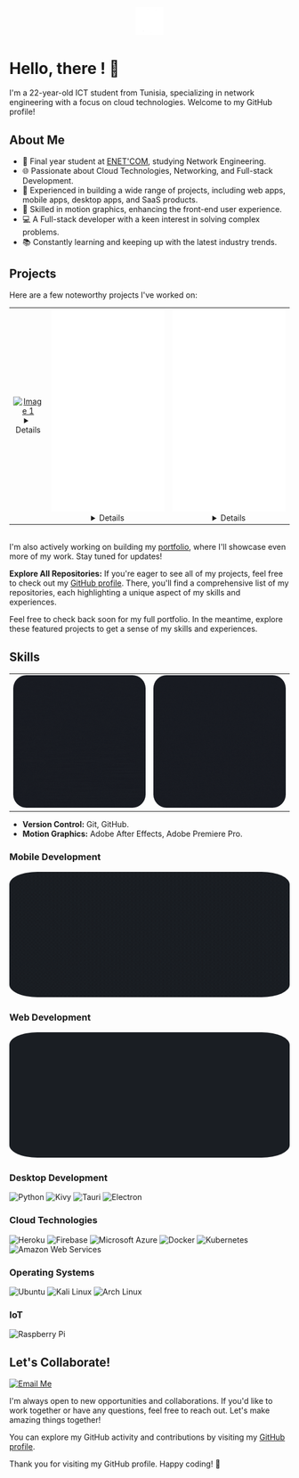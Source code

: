 
<p align="center">
    <img width="10%" src="./Graphics/logo.gif" alt="Material Bread logo" >
</p>


# Hello, there ! 👋

I'm a 22-year-old ICT student from Tunisia, specializing in network engineering with a focus on cloud technologies. Welcome to my GitHub profile!

## About Me

- 🔬 Final year student at [ENET'COM](your-university-website), studying Network Engineering.
- 🌐 Passionate about Cloud Technologies, Networking, and Full-stack Development.
- 💼 Experienced in building a wide range of projects, including web apps, mobile apps, desktop apps, and SaaS products.
- 🎨 Skilled in motion graphics, enhancing the front-end user experience.
- 💻 A Full-stack developer with a keen interest in solving complex problems.
- 📚 Constantly learning and keeping up with the latest industry trends.

## Projects

Here are a few noteworthy projects I've worked on:
<div style="text-align:center;">
  <table style="margin: 0 auto;border: none;">
    <tr>
      <td> <a href="https://github.com/Sami-Souissi/JSONWAVE_SAAS"><img src="./Graphics/jsonwave.gif" alt="Image 1"></a>
      <details >
          <summary>Details</summary>
          <p style="text-align: justify;">
          BMW Connect is a comprehensive system consisting of a mobile app and a server hosted on the BMW vehicle system. This innovative solution enables users to authenticate using their biometrics and gain remote control of their BMW vehicle. Stay connected to your BMW like never before.
          </p> 
        </details>
      </td>
      <td><a href="https://github.com/Sami-Souissi/JSONWAVE_SAAS">
      <img src="./Graphics/bmw.gif" alt="Image 2"></a>
      <details>
          <summary>Details</summary>
          <p style="text-align: justify;">
          JSONWave is a SaaS (Software as a Service) platform designed for manipulating, editing, and parsing JSON files in the cloud. With JSONWave, users can streamline their JSON file operations and collaborate seamlessly.</p>
        </details>
      </td>
      <td><a href="https://github.com/Sami-Souissi/ECJE_Plus_APP">
      <img src="./Graphics/ecje.gif" alt="Image 2"></a>
      <details>
          <summary>Details</summary>
          <p style="text-align: justify;">
          ECJE App is a professional application tailored for digital agencies. It showcases their services, projects, and technical prowess. Users can explore the agency's portfolio and even place orders for their digital products directly through the app.</p>
        </details>
      </td>
    </tr>
  </table>
</div>
<div>
<br>
</div>

I'm also actively working on building my [portfolio](link-to-portfolio), where I'll showcase even more of my work. Stay tuned for updates!

**Explore All Repositories:** If you're eager to see all of my projects, feel free to check out my [GitHub profile](https://github.com/Sami-Souissi?tab=repositories). There, you'll find a comprehensive list of my repositories, each highlighting a unique aspect of my skills and experiences.


Feel free to check back soon for my full portfolio. In the meantime, explore these featured projects to get a sense of my skills and experiences.



## Skills

<div style="text-align:center;">
  <table style="margin: 0 auto;">
    <tr>
      <td><img src="./Graphics/lang dark.gif" alt="Image 1" style="border-radius: 10%;"></td>
      <td><img src="./Graphics/lang02.gif" alt="Image 2" style="border-radius: 10%;"></td>
    </tr>
  </table>
</div>

- **Version Control:** Git, GitHub.
- **Motion Graphics:** Adobe After Effects, Adobe Premiere Pro.

### Mobile Development
<div style="text-align:center;">
    <img src="./Graphics/mobileframeworks.gif" alt="Image 1" style="border-radius: 10%;">
</div>

### Web Development
<div style="text-align:center;">
    <img src="./Graphics/web.gif" alt="Image 1" style="border-radius: 10%;">
</div>

### Desktop Development

![Python](https://img.shields.io/badge/Python-3776AB?style=for-the-badge&logo=python&logoColor=white)
![Kivy](https://img.shields.io/badge/Kivy-4B8BBE?style=for-the-badge&logo=kivy&logoColor=white)
![Tauri](https://img.shields.io/badge/Tauri-AAAAAA?style=for-the-badge&logo=tauri&logoColor=white)
![Electron](https://img.shields.io/badge/Electron-47848F?style=for-the-badge&logo=electron&logoColor=white)

### Cloud Technologies

![Heroku](https://img.shields.io/badge/Heroku-430098?style=for-the-badge&logo=heroku&logoColor=white)
![Firebase](https://img.shields.io/badge/Firebase-FFCA28?style=for-the-badge&logo=firebase&logoColor=black)
![Microsoft Azure](https://img.shields.io/badge/Microsoft%20Azure-0089D6?style=for-the-badge&logo=microsoft%20azure&logoColor=white)
![Docker](https://img.shields.io/badge/Docker-2496ED?style=for-the-badge&logo=docker&logoColor=white)
![Kubernetes](https://img.shields.io/badge/Kubernetes-326CE5?style=for-the-badge&logo=kubernetes&logoColor=white)
![Amazon Web Services](https://img.shields.io/badge/AWS-232F3E?style=for-the-badge&logo=amazon%20aws&logoColor=white)



### Operating Systems

![Ubuntu](https://img.shields.io/badge/Ubuntu-E95420?style=for-the-badge&logo=ubuntu&logoColor=white)
![Kali Linux](https://img.shields.io/badge/Kali%20Linux-557C94?style=for-the-badge&logo=kali%20linux&logoColor=white)
![Arch Linux](https://img.shields.io/badge/Arch%20Linux-1793D1?style=for-the-badge&logo=arch%20linux&logoColor=white)

### IoT 

![Raspberry Pi](https://img.shields.io/badge/Raspberry%20Pi-C51A4A?style=for-the-badge&logo=raspberry%20pi&logoColor=white)
## Let's Collaborate!

[![Email Me](https://img.shields.io/badge/Email%20Me-📧-blue)](mailto:youremail@example.com)

I'm always open to new opportunities and collaborations. If you'd like to work together or have any questions, feel free to reach out. Let's make amazing things together!

You can explore my GitHub activity and contributions by visiting my [GitHub profile](https://github.com/sami-souissi).


Thank you for visiting my GitHub profile. Happy coding! 🚀

